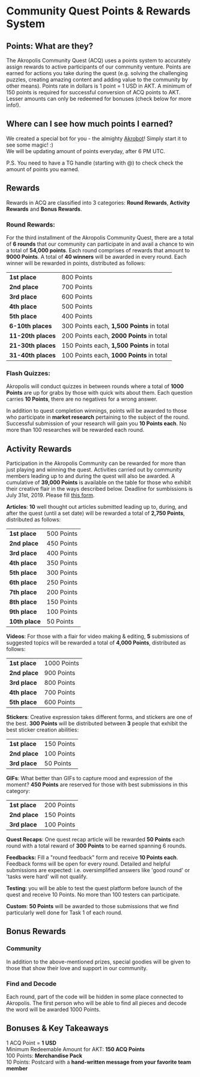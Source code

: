 ﻿# Community Quest Points &amp; Rewards System

## Points: What are they?

The Akropolis Community Quest (ACQ) uses a points system to accurately assign rewards to active participants of our community venture. Points are earned for actions you take during the quest (e.g. solving the challenging puzzles, creating amazing content and adding value to the community by other means). Points rate in dollars is 1 point = 1 USD in AKT. A minimum of 150 points is required for successful conversion of ACQ points to AKT. Lesser amounts can only be redeemed for bonuses (check below for more info!).

## Where can I see how much points I earned?

We created a special bot for you - the almighty [Akrobot](https://t.me/Akropolisbot)!
Simply start it to see some magic! :) <br/>We will be updating amount of points everyday, after 6 PM UTC.

P.S. You need to have a TG handle (starting with @) to check check the amount of points you earned.

## Rewards

Rewards in ACQ are classified into 3 categories: **Round Rewards**, **Activity Rewards** and **Bonus Rewards**.

### Round Rewards:

For the third installment of the Akropolis Community Quest, there are a total of **6 rounds** that our community can participate in and avail a chance to win a total of **54,000 points**. Each round comprises of rewards that amount to **9000 Points**. A total of **40 winners** will be awarded in every round. Each winner will be rewarded in points, distributed as follows:

<table style="width:100%">
  <tr>
    <td class="tg-0pky"><b>1st place</b><br></th>
    <td class="tg-0pky">800 Points</th>
  </tr>
  <tr>
    <td class="tg-0pky"><b>2nd place</b></td>
    <td class="tg-0pky">700 Points</td>
  </tr>
  <tr>
    <td class="tg-0pky"><b>3rd place</b></td>
    <td class="tg-0pky">600 Points</td>
  </tr>
  <tr>
    <td class="tg-0pky"><b>4th place</b></td>
    <td class="tg-0pky">500 Points</td>
  </tr>
  <tr>
    <td class="tg-0pky"><b>5th place</b></td>
    <td class="tg-0pky">400 Points</td>
  </tr>
  <tr>
    <td class="tg-0pky"><b>6-10th places</b></td>
    <td class="tg-0pky">300 Points each, <b>1,500 Points</b> in total </td>
  </tr>
   <tr>
    <td class="tg-0pky"><b>11-20th places<b/></td>
    <td class="tg-0pky">200 Points each, <b>2000 Points</b> in total</td>
  </tr>
  <tr>
    <td class="tg-0pky"><b>21-30th places</b></td>
    <td class="tg-0pky">150 Points each, <b>1,500 Points</b> in total</td>
    </tr>
  <tr>
    <td class="tg-0pky"><b>31-40th places</b></td>
    <td class="tg-0pky">100 Points each, <b>1000 Points</b> in total</td>
  </tr>
</table>

### Flash Quizzes:

Akropolis will conduct quizzes in between rounds where a total of **1000 Points** are up for grabs by those with quick wits about them. Each question carries **10 Points**, there are no negatives for a wrong answer.

In addition to quest completion winnings, points will be awarded to those who participate in **market research** pertaining to the subject of the round. Successful submission of your research will gain you **10 Points each**. No more than 100 researches will be rewarded each round.

## Activity Rewards

Participation in the Akropolis Community can be rewarded for more than just playing and winning the quest. Activities carried out by community members leading up to and during the quest will also be awarded. A cumulative of **39,000 Points** is available on the table for those who exhibit their creative flair in the ways described below. Deadline for sumbissions is July 31st, 2019. Please fill [this form](https://akroquest.typeform.com/to/YeBgSw).

**Articles**: **10** well thought out articles submitted leading up to, during, and after the quest (until a set date) will be rewarded a total of **2,750 Points**, distributed as follows:

<table style="width:100%">
  <tr>
    <td class="tg-0pky"><b>1st place</b><br></th>
    <td class="tg-0pky">500 Points</th>
  </tr>
  <tr>
    <td class="tg-0pky"><b>2nd place</b></td>
    <td class="tg-0pky">450 Points</td>
  </tr>
  <tr>
    <td class="tg-0pky"><b>3rd place</b></td>
    <td class="tg-0pky">400 Points</td>
  </tr>
  <tr>
    <td class="tg-0pky"><b>4th place</b></td>
    <td class="tg-0pky">350 Points</td>
  </tr>
  <tr>
    <td class="tg-0pky"><b>5th place</b></td>
    <td class="tg-0pky">300 Points</td>
  </tr>
  <tr>
    <td class="tg-0pky"><b>6th place</b></td>
    <td class="tg-0pky">250 Points</td>
  </tr>
   <tr>
    <td class="tg-0pky"><b/>7th place<b/></td>
    <td class="tg-0pky">200 Points</td>
  </tr>
  <tr>
    <td class="tg-0pky"><b>8th place</b></td>
    <td class="tg-0pky">150 Points</td>
    </tr>
  <tr>
    <td class="tg-0pky"><b>9th place</b></td>
    <td class="tg-0pky">100 Points</td>
  </tr>
  <tr>
    <td class="tg-0pky"><b>10th place</b></td>
    <td class="tg-0pky">50 Points</td>
</table>

**Videos**: For those with a flair for video making &amp; editing, **5** submissions of suggested topics will be rewarded a total of **4,000 Points**, distributed as follows:

<table style="width:100%">
  <tr>
    <td class="tg-0pky"><b>1st place</b><br></th>
    <td class="tg-0pky">1000 Points</th>
  </tr>
  <tr>
    <td class="tg-0pky"><b>2nd place</b></td>
    <td class="tg-0pky">900 Points</td>
  </tr>
  <tr>
    <td class="tg-0pky"><b/>3rd place<b/></td>
    <td class="tg-0pky">800 Points</td>
  </tr>
  <tr>
    <td class="tg-0pky"><b>4th place</b></td>
    <td class="tg-0pky">700 Points</td>
  </tr>
  <tr>
    <td class="tg-0pky"><b>5th place</b></td>
    <td class="tg-0pky">600 Points</td>
  </tr>
</table>

**Stickers**: Creative expression takes different forms, and stickers are one of the best. **300 Points** will be distributed between **3** people that exhibit the best sticker creation abilities:

<table style="width:100%">
  <tr>
    <td class="tg-0pky"><b>1st place</b><br></th>
    <td class="tg-0pky">150 Points</th>
  </tr>
  <tr>
    <td class="tg-0pky"><b>2nd place</b></td>
    <td class="tg-0pky">100 Points</td>
  </tr>
  <tr>
    <td class="tg-0pky"><b>3rd place</b></td>
    <td class="tg-0pky">50 Points</td>
</table>

**GIFs**: What better than GIFs to capture mood and expression of the moment? **450 Points** are reserved for those with best submissions in this category:

<table style="width:100%">
  <tr>
    <td class="tg-0pky"><b>1st place</b><br></th>
    <td class="tg-0pky">200 Points</th>
  </tr>
  <tr>
    <td class="tg-0pky"><b>2nd place</b></td>
    <td class="tg-0pky">150 Points</td>
  </tr>
  <tr>
    <td class="tg-0pky"><b>3rd place</b></td>
    <td class="tg-0pky">100 Points</td>
</table>


**Quest Recaps**: One quest recap article will be rewarded **50 Points** each round with a total reward of **300 Points** to be earned spanning 6 rounds.

**Feedbacks:** Fill a &quot;round feedback&quot; form and receive **10 Points each**. Feedback forms will be open for every round. Detailed and helpful submissions are expected: i.e. oversimplified answers like &#39;good round&#39; or &#39;tasks were hard&#39; will not qualify.

**Testing**: you will be able to test the quest platform before launch of the quest and receive 10 Points. No more than 100 testers can participate.

**Custom**: **50 Points** will be awarded to those submissions that we find particularly well done for Task 1 of each round.

## Bonus Rewards

### Community

In addition to the above-mentioned prizes, special goodies will be given to those that show their love and support in our community.

### Find and Decode 

Each round, part of the code will be hidden in some place connected to Akropolis. The first person who will be able to find all pieces and decode the word will be awarded 1000 Points.

## Bonuses &amp; Key Takeaways

1 ACQ Point = **1 USD** </br>
Minimum Redeemable Amount for AKT: **150 ACQ Points** </br>
100 Points: **Merchandise Pack** </br>
10 Points: Postcard with a **hand-written message from your favorite team member** </br>
